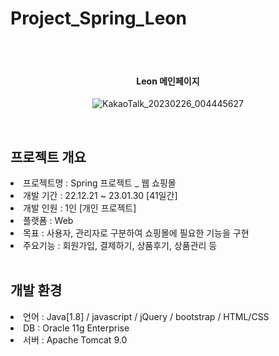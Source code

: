 # Project_Spring_Leon

<br><br>

<div align="center">
<h4> Leon 메인페이지 </h4>

![KakaoTalk_20230226_004445627](https://user-images.githubusercontent.com/109928969/221394024-08a03f74-b950-44a6-a936-5289cf1c3146.png)

</div>

<br>
<h2>프로젝트 개요</h2>
<li>프로젝트명 : Spring 프로젝트 _ 웹 쇼핑몰</li>
<li>개발 기간 : 22.12.21 ~ 23.01.30 [41일간] </li>
<li>개발 인원 : 1인 [개인 프로젝트]</li>
<li>플랫폼 : Web </li>
<li>목표 : 사용자, 관리자로 구분하여 쇼핑몰에 필요한 기능을 구현 </li>
<li>주요기능 : 회원가입, 결제하기, 상품후기, 상품관리 등</li>
<br>

<h2>개발 환경</h2>
<li>언어 : Java[1.8] / javascript / jQuery / bootstrap / HTML/CSS</li>
<li>DB : Oracle 11g Enterprise</li>
<li>서버 : Apache Tomcat 9.0</li>
<br>
